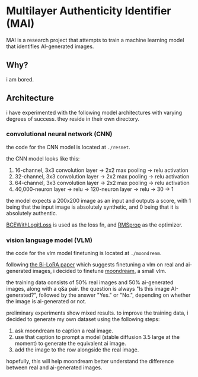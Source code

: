 # Multilayer Authenticity Identifier (MAI)

MAI is a research project that attempts to train a machine learning model that identifies AI-generated images.

## Why?

i am bored.

## Architecture

i have experimented with the following model architectures with varying degrees of success.
they reside in their own directory.

### convolutional neural network (CNN)

the code for the CNN model is located at `./resnet`.

the CNN model looks like this:

1. 16-channel, 3x3 convolution layer -> 2x2 max pooling -> relu activation
2. 32-channel, 3x3 convolution layer -> 2x2 max pooling -> relu activation
3. 64-channel, 3x3 convolution layer -> 2x2 max pooling -> relu activation
4. 40,000-neuron layer -> relu -> 120-neuron layer -> relu -> 30 -> 1

the model expects a 200x200 image as an input and outputs a score, with 1 being that the input image is absolutely synthetic, and 0 being that it is absolutely authentic.

[BCEWithLogitLoss](https://pytorch.org/docs/stable/generated/torch.nn.BCEWithLogitsLoss.html) is used as the loss fn, and [RMSprop](https://pytorch.org/docs/stable/generated/torch.optim.RMSprop.html) as the optimizer.

### vision language model (VLM)

the code for the vlm model finetuning is located at `./moondream`.

following [the Bi-LoRA paper](https://arxiv.org/abs/2404.01959) which suggests finetuning a vlm on real and ai-generated images, i decided to finetune [moondream](https://moondream.ai/), a small vlm.

the training data consists of 50% real images and 50% ai-generated images, along with a q&a pair.
the question is always "Is this image AI-generated?", followed by the answer "Yes." or "No.", depending on whether the image is ai-generated or not.

preliminary experiments show mixed results. to improve the training data, i decided to generate my own dataset using the following steps:

1. ask moondream to caption a real image.
2. use that caption to prompt a model (stable diffusion 3.5 large at the moment) to generate the equivalent ai image.
3. add the image to the row alongside the real image.

hopefully, this will help moondream better understand the difference between real and ai-generated images.

